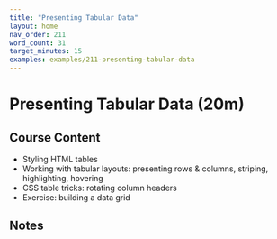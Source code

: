 ```yaml
---
title: "Presenting Tabular Data"
layout: home
nav_order: 211
word_count: 31
target_minutes: 15
examples: examples/211-presenting-tabular-data
---
```

# Presenting Tabular Data (20m)

## Course Content

- Styling HTML tables
- Working with tabular layouts: presenting rows & columns, striping, highlighting, hovering
- CSS table tricks: rotating column headers
- Exercise: building a data grid

## Notes













